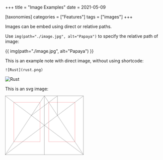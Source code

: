 +++
title = "Image Examples"
date = 2021-05-09

[taxonomies]
categories = ["Features"]
tags = ["images"]
+++

Images can be embed using direct or relative paths.
<!-- more -->
Use `img(path="./image.jpg", alt="Papaya")` to specify the relative path of image:

{{ img(path="./image.jpg", alt="Papaya") }}

This is an example note with direct image, without using shortcode:

`![Rust](rust.png)`

![Rust](rust.png)

This is an svg image:

<svg class="canon" xmlns="http://www.w3.org/2000/svg" overflow="visible" viewBox="0 0 496 373" height="373" width="496"><g fill="none"><path stroke="#000" stroke-width=".75" d="M.599 372.348L495.263 1.206M.312.633l494.95 370.853M.312 372.633L247.643.92M248.502.92l246.76 370.566M330.828 123.869V1.134M330.396 1.134L165.104 124.515"></path><path stroke="#ED1C24" stroke-width=".75" d="M275.73 41.616h166.224v249.05H275.73zM54.478 41.616h166.225v249.052H54.478z"></path><path stroke="#000" stroke-width=".75" d="M.479.375h495v372h-495zM247.979.875v372"></path><ellipse cx="498.729" cy="177.625" rx=".75" ry="1.25"></ellipse><ellipse cx="247.229" cy="377.375" rx=".75" ry="1.25"></ellipse></g></svg>

<style>
.canon { background: white; width: 50%; height: auto; }
</style>
